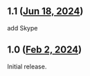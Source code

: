 ## 1.1 ([Jun 18, 2024](https://github.com/ramensoftware/windhawk-mods/blob/1ccf94fa2ad58436e5fdbcaa5ec1f77d23bd50e3/mods/classic-browser-fix.wh.cpp))

add Skype

## 1.0 ([Feb 2, 2024](https://github.com/ramensoftware/windhawk-mods/blob/c595c0153e125628f1285d307113c0d994da23c2/mods/classic-browser-fix.wh.cpp))

Initial release.
